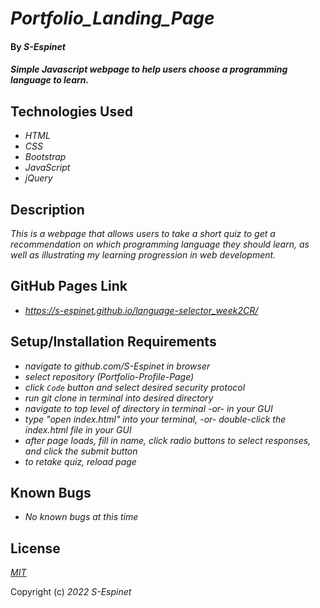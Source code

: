 # _Portfolio\_Landing\_Page_

#### By _**S-Espinet**_

#### _Simple Javascript webpage to help users choose a programming language to learn._

## Technologies Used

* _HTML_
* _CSS_
* _Bootstrap_
* _JavaScript_
* _jQuery_

## Description

_This is a webpage that allows users to take a short quiz to get a recommendation on which programming language they should learn, as well as illustrating my learning progression in web development._

## GitHub Pages Link

* _https://s-espinet.github.io/language-selector_week2CR/_

## Setup/Installation Requirements

* _navigate to github.com/S-Espinet in browser_
* _select repository (Portfolio-Profile-Page)_
* _click `Code` button and select desired security protocol_
* _run git clone in terminal into desired directory_
* _navigate to top level of directory in terminal -or- in your GUI_
* _type "open index.html" into your terminal, -or- double-click the index.html file in your GUI_
* _after page loads, fill in name, click radio buttons to select responses, and click the submit button_
* _to retake quiz, reload page_

## Known Bugs

* _No known bugs at this time_

## License

_[MIT](https://en.wikipedia.org/wiki/MIT_License)_

Copyright (c) _2022_ _S-Espinet_
